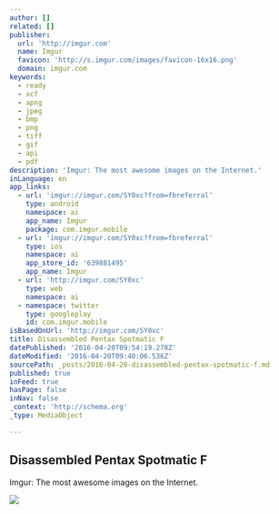 ```yaml
---
author: []
related: []
publisher:
  url: 'http://imgur.com'
  name: Imgur
  favicon: 'http://s.imgur.com/images/favicon-16x16.png'
  domain: imgur.com
keywords:
  - ready
  - xcf
  - apng
  - jpeg
  - bmp
  - png
  - tiff
  - gif
  - api
  - pdf
description: 'Imgur: The most awesome images on the Internet.'
inLanguage: en
app_links:
  - url: 'imgur://imgur.com/SY0xc?from=fbreferral'
    type: android
    namespace: ai
    app_name: Imgur
    package: com.imgur.mobile
  - url: 'imgur://imgur.com/SY0xc?from=fbreferral'
    type: ios
    namespace: ai
    app_store_id: '639881495'
    app_name: Imgur
  - url: 'http://imgur.com/SY0xc'
    type: web
    namespace: ai
  - namespace: twitter
    type: googleplay
    id: com.imgur.mobile
isBasedOnUrl: 'http://imgur.com/SY0xc'
title: Disassembled Pentax Spotmatic F
datePublished: '2016-04-20T09:54:19.278Z'
dateModified: '2016-04-20T09:40:06.536Z'
sourcePath: _posts/2016-04-20-disassembled-pentax-spotmatic-f.md
published: true
inFeed: true
hasPage: false
inNav: false
_context: 'http://schema.org'
_type: MediaObject

---
```

<article style=""><h1>Disassembled Pentax Spotmatic F</h1><p>Imgur: The most awesome images on the Internet.</p><img src="http://imgur.com/SY0xc.jpg" /></article>